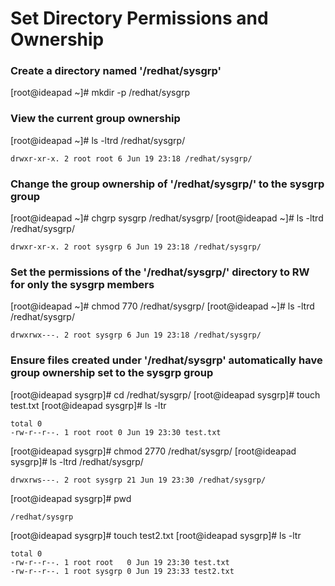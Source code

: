 # Set Directory Permissions and Ownership

### Create a directory named '/redhat/sysgrp'
[root@ideapad ~]# mkdir -p /redhat/sysgrp

### View the current group ownership
[root@ideapad ~]# ls -ltrd /redhat/sysgrp/
```
drwxr-xr-x. 2 root root 6 Jun 19 23:18 /redhat/sysgrp/
```
### Change the group ownership of '/redhat/sysgrp/' to the sysgrp group
[root@ideapad ~]# chgrp sysgrp /redhat/sysgrp/
[root@ideapad ~]# ls -ltrd /redhat/sysgrp/
```
drwxr-xr-x. 2 root sysgrp 6 Jun 19 23:18 /redhat/sysgrp/
```
### Set the permissions of the '/redhat/sysgrp/' directory to RW for only the sysgrp members
[root@ideapad ~]# chmod 770 /redhat/sysgrp/
[root@ideapad ~]# ls -ltrd /redhat/sysgrp/
```
drwxrwx---. 2 root sysgrp 6 Jun 19 23:18 /redhat/sysgrp/
```
### Ensure files created under '/redhat/sysgrp' automatically have group ownership set to the sysgrp group
[root@ideapad sysgrp]# cd /redhat/sysgrp/
[root@ideapad sysgrp]# touch test.txt
[root@ideapad sysgrp]# ls -ltr
```
total 0
-rw-r--r--. 1 root root 0 Jun 19 23:30 test.txt
```
[root@ideapad sysgrp]# chmod 2770 /redhat/sysgrp/
[root@ideapad sysgrp]# ls -ltrd /redhat/sysgrp/
```
drwxrws---. 2 root sysgrp 21 Jun 19 23:30 /redhat/sysgrp/
```
[root@ideapad sysgrp]# pwd
```
/redhat/sysgrp
```
[root@ideapad sysgrp]# touch test2.txt
[root@ideapad sysgrp]# ls -ltr
```
total 0
-rw-r--r--. 1 root root   0 Jun 19 23:30 test.txt
-rw-r--r--. 1 root sysgrp 0 Jun 19 23:33 test2.txt
```